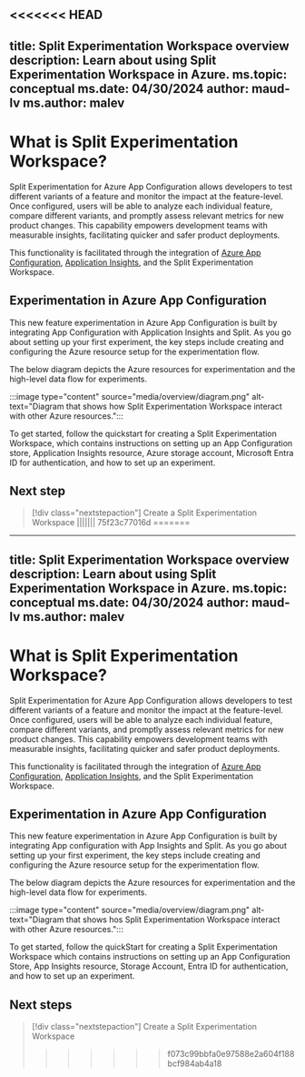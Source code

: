 <<<<<<< HEAD
---
title: Split Experimentation Workspace overview
description: Learn about using Split Experimentation Workspace in Azure.
ms.topic: conceptual
ms.date: 04/30/2024
author: maud-lv
ms.author: malev
---

# What is Split Experimentation Workspace?

Split Experimentation for Azure App Configuration allows developers to test different variants of a feature and monitor the impact at the feature-level. Once configured, users will be able to analyze each individual feature, compare different variants, and promptly assess relevant metrics for new product changes. This capability empowers development teams with measurable insights, facilitating quicker and safer product deployments.  

This functionality is facilitated through the integration of [Azure App Configuration](/azure/azure-app-configuration/), [Application Insights](/azure/azure-monitor/app/app-insights-overview/), and the Split Experimentation Workspace.

## Experimentation in Azure App Configuration

This new feature experimentation in Azure App Configuration is built by integrating App Configuration with Application Insights and Split. As you go about setting up your first experiment, the key steps include creating and configuring the Azure resource setup for the experimentation flow.  

The below diagram depicts the Azure resources for experimentation and the high-level data flow for experiments.

   :::image type="content" source="media/overview/diagram.png" alt-text="Diagram that shows how Split Experimentation Workspace interact with other Azure resources.":::

To get started, follow the quickstart for creating a Split Experimentation Workspace,<!-- Add link--> which contains instructions on setting up an App Configuration store, Application Insights resource, Azure storage account, Microsoft Entra ID for authentication, and how to set up an experiment.

## Next step

> [!div class="nextstepaction"]
> Create a Split Experimentation Workspace<!--To be added in a next PR-->
||||||| 75f23c77016d
=======
---
title: Split Experimentation Workspace overview
description: Learn about using Split Experimentation Workspace in Azure.
ms.topic: conceptual
ms.date: 04/30/2024
author: maud-lv
ms.author: malev
---

# What is Split Experimentation Workspace?

Split Experimentation for Azure App Configuration allows developers to test different variants of a feature and monitor the impact at the feature-level. Once configured, users will be able to analyze each individual feature, compare different variants, and promptly assess relevant metrics for new product changes. This capability empowers development teams with measurable insights, facilitating quicker and safer product deployments.  

This functionality is facilitated through the integration of [Azure App Configuration](/azure/azure-app-configuration/), [Application Insights](/azure/azure-app-configuration/), and the Split Experimentation Workspace.

## Experimentation in Azure App Configuration

This new feature experimentation in Azure App Configuration is built by integrating App configuration with App Insights and Split. As you go about setting up your first experiment, the key steps include creating and configuring the Azure resource setup for the experimentation flow.  

The below diagram depicts the Azure resources for experimentation and the high-level data flow for experiments.

   :::image type="content" source="media/overview/diagram.png" alt-text="Diagram that shows hos Split Experimentation Workspace interact with other Azure resources.":::

To get started, follow the quickStart for creating a Split Experimentation Workspace<!-- Add link--> which contains instructions on setting up an App Configuration Store, App Insights resource, Storage Account, Entra ID for authentication, and how to set up an experiment.

## Next steps

> [!div class="nextstepaction"]
> Create a Split Experimentation Workspace<!--To be added in a next PR-->
>>>>>>> f073c99bbfa0e97588e2a604f188bcf984ab4a18
